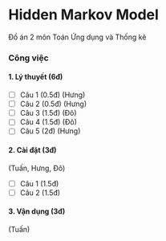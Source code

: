 # Hidden Markov Model
Đồ án 2 môn Toán Ứng dụng và Thống kê

### Công việc
#### 1. Lý thuyết (6đ)
- [ ] Câu 1 (0.5đ) (Hưng)
- [ ] Câu 2 (0.5đ) (Hưng)
- [ ] Câu 3 (1.5đ) (Đô)
- [ ] Câu 4 (1.5đ) (Đô)
- [ ] Câu 5 (2đ) (Hưng)
#### 2. Cài đặt (3đ)
(Tuấn, Hưng, Đô)
- [ ] Câu 1 (1.5đ)
- [ ] Câu 2 (1.5đ)
#### 3. Vận dụng (3đ)
(Tuấn)